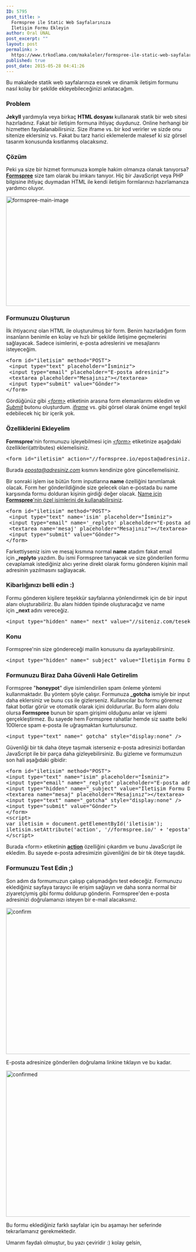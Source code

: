 ```yaml
---
ID: 5795
post_title: >
  Formspree ile Static Web Sayfalarınıza
  İletişim Formu Ekleyin
author: Oral ÜNAL
post_excerpt: ""
layout: post
permalink: >
  https://www.trkodlama.com/makaleler/formspree-ile-static-web-sayfalariniza-iletisim-formu-ekleyin-5795.html
published: true
post_date: 2015-05-28 04:41:26
---
```

Bu makalede statik web sayfalarınıza esnek ve dinamik iletişim formunu nasıl kolay bir şekilde ekleyebileceğinizi anlatacağım.
<h3>Problem</h3>
<strong>Jekyll</strong> yardımıyla veya birkaç <strong>HTML dosyası</strong> kullanarak statik bir web sitesi hazırladınız. Fakat bir iletişim formuna ihtiyaç duydunuz. Online herhangi bir hizmetten faydalanabilirsiniz. Size iframe vs. bir kod verirler ve sizde onu sitenize eklersiniz vs. Fakat bu tarz harici eklemelerde malesef ki siz görsel tasarım konusunda kısıtlanmış olacaksınız.
<h3>Çözüm</h3>
Peki ya size bir hizmet formunuza komple hakim olmanıza olanak tanıyorsa? <strong><a href="http://formspree.io/" target="_blank">Formspree</a></strong> size tam olarak bu imkanı tanıyor. Hiç bir JavaScript veya PHP bilgisine ihtiyaç duymadan HTML ile kendi iletişim formlarınızı hazırlamanıza yardımcı oluyor.

<a href="http://www.trkodlama.com/wp-content/uploads/2015/05/formspree-main-image.png"><img class="aligncenter size-full wp-image-5796" src="http://www.trkodlama.com/wp-content/uploads/2015/05/formspree-main-image.png" alt="formspree-main-image" width="600" height="300" /></a>
<h3>Formunuzu Oluşturun</h3>
İlk ihtiyacınız olan HTML ile oluşturulmuş bir form. Benim hazırladığım form insanların benimle en kolay ve hızlı bir şekilde iletişime geçmelerini sağlayacak. Sadece isimlerini, e-posta adreslerini ve mesajlarını isteyeceğim.
<pre class="prettyprint lang-html" data-start-line="1" data-visibility="visible" data-highlight="" data-caption="">&lt;form id="iletisim" method="POST"&gt;
 &lt;input type="text" placeholder="İsminiz"&gt;
 &lt;input type="email" placeholder="E-posta adresiniz"&gt;
 &lt;textarea placeholder="Mesajınız"&gt;&lt;/textarea&gt;
 &lt;input type="submit" value="Gönder"&gt;
&lt;/form&gt;</pre>
Gördüğünüz gibi <em><span style="text-decoration: underline;">&lt;form&gt;</span></em> etiketinin arasına form elemanlarımı ekledim ve <em><span style="text-decoration: underline;">Submit</span></em> butonu oluşturdum. <em><span style="text-decoration: underline;">iframe</span></em> vs. gibi görsel olarak önüme engel teşkil edebilecek hiç bir içerik yok.
<h3>Özelliklerini Ekleyelim</h3>
<strong>Formspree</strong>'nin formunuzu işleyebilmesi için <em><span style="text-decoration: underline;">&lt;form&gt;</span> </em>etiketinize aşağıdaki özellikleri(attributes) eklemelisiniz.
<pre class="prettyprint lang-html" data-start-line="1" data-visibility="visible" data-highlight="" data-caption="">&lt;form id="iletisim" action="//formspree.io/eposta@adresiniz.com" method="POST"&gt;</pre>
Burada <em><span style="text-decoration: underline;">eposta@adresiniz.com</span></em> kısmını kendinize göre güncellemelisiniz.

Bir sonraki işlem ise bütün form inputlarına <strong>name</strong> özelliğini tanımlamak olacak. Form her gönderildiğinde size gelecek olan e-postada bu name karşısında formu dolduran kişinin girdiği değer olacak. <a href="https://github.com/asm-products/formspree#advanced-features" target="_blank">Name için <strong>Formspree</strong>'nin özel isimlerini de kullanabilirsiniz</a>.
<pre class="prettyprint lang-html" data-start-line="1" data-visibility="visible" data-highlight="" data-caption="">&lt;form id="iletisim" method="POST"&gt;
 &lt;input type="text" name='isim' placeholder="İsminiz"&gt;
 &lt;input type="email" name='_replyto' placeholder="E-posta adresiniz"&gt;
 &lt;textarea name='mesaj' placeholder="Mesajınız"&gt;&lt;/textarea&gt;
 &lt;input type="submit" value="Gönder"&gt;
&lt;/form&gt;</pre>
Farkettiyseniz isim ve mesaj kısmına normal <strong>name </strong>atadım fakat email için <strong>_replyto</strong> yazdım. Bu ismi Formspree tanıyacak ve size gönderilen formu cevaplamak istediğiniz alıcı yerine direkt olarak formu gönderen kişinin mail adresinin yazılmasını sağlayacak.
<h3>Kibarlığınızı belli edin :)</h3>
Formu gönderen kişilere teşekkür sayfalarına yönlendirmek için de bir input alanı oluşturabiliriz. Bu alanı hidden tipinde oluşturacağız ve name için <strong>_next </strong>adını vereceğiz.
<pre class="prettyprint lang-html" data-start-line="1" data-visibility="visible" data-highlight="" data-caption="">&lt;input type="hidden" name="_next" value="//siteniz.com/tesekkurler.html" /&gt;</pre>
<h3>Konu</h3>
Formspree'nin size göndereceği mailin konusunu da ayarlayabilirsiniz.
<pre class="prettyprint lang-html" data-start-line="1" data-visibility="visible" data-highlight="" data-caption="">&lt;input type="hidden" name="_subject" value="İletişim Formu Dolduruldu" /&gt;</pre>
<h3>Formunuzu Biraz Daha Güvenli Hale Getirelim</h3>
Formspree "<strong>honeypot</strong>" diye isimlendirilen spam önleme yöntemi kullanmaktadır. Bu yöntem şöyle çalışır. Formunuza <strong>_gotcha</strong> ismiyle bir input daha eklersiniz ve bunu css ile gizlerseniz. Kullanıcılar bu formu göremez fakat botlar görür ve otomatik olarak içini doldururlar. Bu form alanı dolu olursa <strong>Formspree</strong> bunun bir spam girişimi olduğunu anlar ve işlemi gerçekleştirmez. Bu sayede hem Formspree rahatlar hemde siz saatte belki 100lerce spam e-posta ile uğraşmaktan kurtulursunuz.
<pre class="prettyprint lang-html" data-start-line="1" data-visibility="visible" data-highlight="" data-caption="">&lt;input type="text" name="_gotcha" style="display:none" /&gt;</pre>
Güvenliği bir tık daha öteye taşımak isterseniz e-posta adresinizi botlardan JavaScript ile bir parça daha gizleyebilirsiniz. Bu gizleme ve formumuzun son hali aşağıdaki gibidir:
<pre class="prettyprint lang-html" data-start-line="1" data-visibility="visible" data-highlight="" data-caption="">&lt;form id="iletisim" method="POST"&gt;
&lt;input type="text" name="isim" placeholder="İsminiz"&gt;
&lt;input type="email" name="_replyto" placeholder="E-posta adresiniz"&gt;
&lt;input type="hidden" name="_subject" value="İletişim Formu Dolduruldu" /&gt;
&lt;textarea name="mesaj" placeholder="Mesajınız"&gt;&lt;/textarea&gt;
&lt;input type="text" name="_gotcha" style="display:none" /&gt;
&lt;input type="submit" value="Gönder"&gt;
&lt;/form&gt;
&lt;script&gt;
var iletisim = document.getElementById('iletisim');
iletisim.setAttribute('action', '//formspree.io/' + 'eposta' + '@' + 'adresiniz' + '.' + 'com');
&lt;/script&gt;</pre>
Burada &lt;form&gt; etiketinin <span style="text-decoration: underline;"><strong>action</strong></span> özelliğini çıkardım ve bunu JavaScript ile ekledim. Bu sayede e-posta adresimizin güvenliğini de bir tık öteye taşıdık.
<h3>Formunuzu Test Edin ;)</h3>
Son adım da formumuzun çalışıp çalışmadığını test edeceğiz. Formunuzu eklediğiniz sayfaya tarayıcı ile erişim sağlayın ve daha sonra normal bir ziyaretçiymiş gibi formu doldurup gönderin. Formspree'den e-posta adresinizi doğrulamanızı isteyen bir e-mail alacaksınız.

<a href="http://www.trkodlama.com/wp-content/uploads/2015/05/confirm.png"><img class="aligncenter size-full wp-image-5798" src="http://www.trkodlama.com/wp-content/uploads/2015/05/confirm.png" alt="confirm" width="600" height="400" /></a>

E-posta adresinize gönderilen doğrulama linkine tıklayın ve bu kadar.

<a href="http://www.trkodlama.com/wp-content/uploads/2015/05/confirmed.png"><img class="aligncenter size-full wp-image-5799" src="http://www.trkodlama.com/wp-content/uploads/2015/05/confirmed.png" alt="confirmed" width="600" height="400" /></a>

Bu formu eklediğiniz farklı sayfalar için bu aşamayı her seferinde tekrarlamanız gerekmektedir.

Umarım faydalı olmuştur, bu yazı çeviridir :) kolay gelsin,